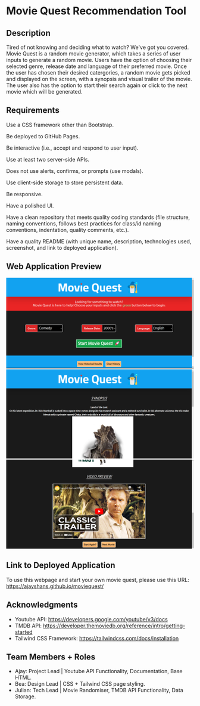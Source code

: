 # Movie Quest Recommendation Tool

## Description
Tired of not knowing and deciding what to watch? We've got you covered. Movie Quest is a random movie generator, which takes a series of user inputs to generate a random movie. Users have the option of choosing their selected genre, release date and language of their preferred movie. 
Once the user has chosen their desired catergories, a random movie gets picked and displayed on the screen, with a synopsis and visual trailer of the movie. The user also has the option to start their search again or click to the next movie which will be generated.

## Requirements
Use a CSS framework other than Bootstrap.

Be deployed to GitHub Pages.

Be interactive (i.e., accept and respond to user input).

Use at least two server-side APIs.

Does not use alerts, confirms, or prompts (use modals).

Use client-side storage to store persistent data.

Be responsive.

Have a polished UI.

Have a clean repository that meets quality coding standards (file structure, naming conventions, follows best practices for class/id naming conventions, indentation, quality comments, etc.).

Have a quality README (with unique name, description, technologies used, screenshot, and link to deployed application).

## Web Application Preview
![Main Screen](assets/images/webpage-preview-1.png)
![Random movie chosen](assets/images/webpage-preview-2.png)
![Youtube trailer](assets/images/webpage-preview-3.png)

## Link to Deployed Application
To use this webpage and start your own movie quest, please use this URL: https://ajayshans.github.io/moviequest/

## Acknowledgments

* Youtube API: https://developers.google.com/youtube/v3/docs 
* TMDB API: https://developer.themoviedb.org/reference/intro/getting-started 
* Tailwind CSS Framework: https://tailwindcss.com/docs/installation

## Team Members + Roles
* Ajay: Project Lead | Youtube API Functionality, Documentation, Base HTML.
* Bea: Design Lead | CSS + Tailwind CSS page styling.
* Julian: Tech Lead | Movie Randomiser, TMDB API Functionality, Data Storage.